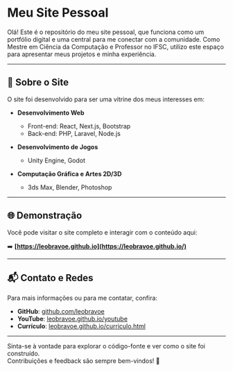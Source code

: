 # Meu Site Pessoal

Olá! Este é o repositório do meu site pessoal, que funciona como um portfólio digital e uma central para me conectar com a comunidade. Como Mestre em Ciência da Computação e Professor no IFSC, utilizo este espaço para apresentar meus projetos e minha experiência.

---

## 🚀 Sobre o Site

O site foi desenvolvido para ser uma vitrine dos meus interesses em:

- **Desenvolvimento Web**  
  - Front-end: React, Next.js, Bootstrap  
  - Back-end: PHP, Laravel, Node.js

- **Desenvolvimento de Jogos**  
  - Unity Engine, Godot

- **Computação Gráfica e Artes 2D/3D**  
  - 3ds Max, Blender, Photoshop

---

## 🌐 Demonstração

Você pode visitar o site completo e interagir com o conteúdo aqui:

➡️ **[https://leobravoe.github.io](https://leobravoe.github.io/)**

---

## 📬 Contato e Redes

Para mais informações ou para me contatar, confira:

- **GitHub**: [github.com/leobravoe](https://github.com/leobravoe)  
- **YouTube**: [leobravoe.github.io/youtube](https://leobravoe.github.io/youtube)  
- **Currículo**: [leobravoe.github.io/curriculo.html](https://leobravoe.github.io/curriculo.html)

---

Sinta-se à vontade para explorar o código-fonte e ver como o site foi construído.  
Contribuições e feedback são sempre bem-vindos! 🎉
